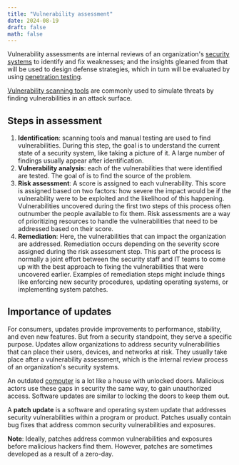 ```yaml
---
title: "Vulnerability assessment"
date: 2024-08-19
draft: false
math: false
---
```


Vulnerability assessments are internal reviews of an organization's
[security systems](/security) to identify and fix weaknesses; and the
insights gleaned from that will be used to design defense strategies,
which in turn will be evaluated by using [penetration testing](/pen-test).

[Vulnerability scanning tools](/vulnerability-scanning) are commonly used to simulate threats by
finding vulnerabilities in an attack surface.

## Steps in assessment

1. **Identification**: scanning tools and manual testing are used to
   find vulnerabilities. During this step, the goal is to understand the
   current state of a security system, like taking a picture of it. A
   large number of findings usually appear after identification.
2. **Vulnerability analysis**: each of the vulnerabilities that were
   identified are tested. The goal of is to find the source of the
   problem.
3. **Risk assessment**: A score is assigned to each vulnerability. This
   score is assigned based on two factors: how severe the impact would
   be if the vulnerability were to be exploited and the likelihood of
   this happening. Vulnerabilities uncovered during the first two steps
   of this process often outnumber the people available to fix them.
   Risk assessments are a way of prioritizing resources to handle the
   vulnerabilities that need to be addressed based on their score.
4. **Remediation**: Here, the vulnerabilities that can impact the
   organization are addressed. Remediation occurs depending on the
   severity score assigned during the risk assessment step. This part of
   the process is normally a joint effort between the security staff and
   IT teams to come up with the best approach to fixing the
   vulnerabilities that were uncovered earlier. Examples of remediation
   steps might include things like enforcing new security procedures,
   updating operating systems, or implementing system patches.

## Importance of updates

For consumers, updates provide improvements to performance, stability,
and even new features. But from a security standpoint, they serve a
specific purpose. Updates allow organizations to address security
vulnerabilities that can place their users, devices, and networks at
risk. They usually take place after a vulnerability assessment, which is
the internal review process of an organization's security systems.

An outdated [computer](/computer) is a lot like a house with unlocked
doors. Malicious actors use these gaps in security the same way, to gain
unauthorized access. Software updates are similar to locking the doors
to keep them out.

A **patch update** is a software and operating system update that
addresses security vulnerabilities within a program or product. Patches
usually contain bug fixes that address common security vulnerabilities
and exposures.

**Note**: Ideally, patches address common vulnerabilities and exposures
before malicious hackers find them. However, patches are sometimes
developed as a result of a zero-day.
